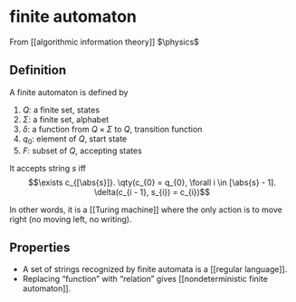 # finite automaton
From [[algorithmic information theory]]
$\physics$
## Definition
A finite automaton is defined by
1. $Q$: a finite set, states
2. $\Sigma$: a finite set, alphabet
3. $\delta$: a function from $Q \times \Sigma$ to $Q$, transition function
4. $q_{0}$: element of $Q$, start state
5. $F$: subset of $Q$, accepting states

It accepts string $s$ iff 
$$\exists c_{[\abs{s}]}. \qty(c_{0} = q_{0}, \forall i \in [\abs{s} - 1]. \delta(c_{i - 1}, s_{i}) = c_{i})$$

In other words, it is a [[Turing machine]] where the only action is to move right (no moving left, no writing).

## Properties
- A set of strings recognized by finite automata is a [[regular language]].
- Replacing “function” with “relation” gives [[nondeterministic finite automaton]].